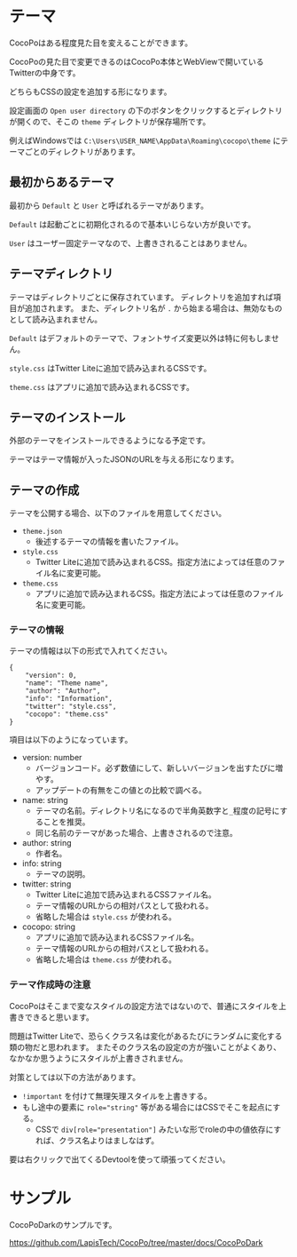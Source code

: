# テーマ

CocoPoはある程度見た目を変えることができます。

CocoPoの見た目で変更できるのはCocoPo本体とWebViewで開いているTwitterの中身です。

どちらもCSSの設定を追加する形になります。

設定画面の `Open user directory` の下のボタンをクリックするとディレクトリが開くので、そこの `theme` ディレクトリが保存場所です。

例えばWindowsでは `C:\Users\USER_NAME\AppData\Roaming\cocopo\theme` にテーマごとのディレクトリがあります。

## 最初からあるテーマ

最初から `Default` と `User` と呼ばれるテーマがあります。

`Default` は起動ごとに初期化されるので基本いじらない方が良いです。

`User` はユーザー固定テーマなので、上書きされることはありません。

## テーマディレクトリ

テーマはディレクトリごとに保存されています。
ディレクトリを追加すれば項目が追加されます。
また、ディレクトリ名が `.` から始まる場合は、無効なものとして読み込まれません。

`Default` はデフォルトのテーマで、フォントサイズ変更以外は特に何もしません。

`style.css` はTwitter Liteに追加で読み込まれるCSSです。

`theme.css` はアプリに追加で読み込まれるCSSです。

## テーマのインストール

外部のテーマをインストールできるようになる予定です。

テーマはテーマ情報が入ったJSONのURLを与える形になります。

## テーマの作成

テーマを公開する場合、以下のファイルを用意してください。

* `theme.json`
    * 後述するテーマの情報を書いたファイル。
* `style.css`
    * Twitter Liteに追加で読み込まれるCSS。指定方法によっては任意のファイル名に変更可能。
* `theme.css`
    * アプリに追加で読み込まれるCSS。指定方法によっては任意のファイル名に変更可能。

### テーマの情報

テーマの情報は以下の形式で入れてください。

```
{
	"version": 0,
	"name": "Theme name",
	"author": "Author",
	"info": "Information",
	"twitter": "style.css",
	"cocopo": "theme.css"
}
```

項目は以下のようになっています。

* version: number
    * バージョンコード。必ず数値にして、新しいバージョンを出すたびに増やす。
    * アップデートの有無をこの値との比較で調べる。
* name: string
    * テーマの名前。ディレクトリ名になるので半角英数字と`_`程度の記号にすることを推奨。
    * 同じ名前のテーマがあった場合、上書きされるので注意。
* author: string
    * 作者名。
* info: string
    * テーマの説明。
* twitter: string
    * Twitter Liteに追加で読み込まれるCSSファイル名。
    * テーマ情報のURLからの相対パスとして扱われる。
    * 省略した場合は `style.css` が使われる。
* cocopo: string
    * アプリに追加で読み込まれるCSSファイル名。
    * テーマ情報のURLからの相対パスとして扱われる。
    * 省略した場合は `theme.css` が使われる。

### テーマ作成時の注意

CocoPoはそこまで変なスタイルの設定方法ではないので、普通にスタイルを上書きできると思います。

問題はTwitter Liteで、恐らくクラス名は変化があるたびにランダムに変化する類の物だと思われます。
またそのクラス名の設定の方が強いことがよくあり、なかなか思うようにスタイルが上書きされません。

対策としては以下の方法があります。

* `!important` を付けて無理矢理スタイルを上書きする。
* もし途中の要素に `role="string"` 等がある場合にはCSSでそこを起点にする。
    * CSSで `div[role="presentation"]` みたいな形でroleの中の値依存にすれば、クラス名よりはましなはず。

要は右クリックで出てくるDevtoolを使って頑張ってください。

# サンプル

CocoPoDarkのサンプルです。

https://github.com/LapisTech/CocoPo/tree/master/docs/CocoPoDark
